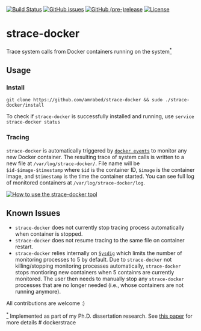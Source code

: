 [![Build Status](https://travis-ci.org/amrabed/strace-docker.svg?branch=master)](https://travis-ci.org/amrabed/strace-docker)
[![GitHub issues](https://img.shields.io/github/issues/amrabed/strace-docker.svg)](https://github.com/amrabed/strace-docker/issues)
[![GitHub (pre-)release](https://img.shields.io/github/release/amrabed/strace-docker/all.svg)](https://github.com/amrabed/strace-docker/releases)
[![License](https://img.shields.io/badge/license-MIT-blue.svg)](LICENSE)

# strace-docker
Trace system calls from Docker containers running on the system<a href="#footnote" id="ref"><sup>*</sup></a>


## Usage
### Install
    git clone https://github.com/amrabed/strace-docker && sudo ./strace-docker/install
    
To check if `strace-docker` is successfully installed and running, use `service strace-docker status`

### Tracing
`strace-docker` is automatically triggered by [`docker events`](https://docs.docker.com/engine/reference/commandline/events) to monitor any new Docker container. The resulting trace of system calls is written to a new file at `/var/log/strace-docker/`. File name will be `$id-$image-$timestamp` where `$id` is the container ID, `$image` is the container image, and `$timestamp` is the time the container started. You can see full log of monitored containers at `/var/log/strace-docker/log`.

[![How to use the strace-docker tool](https://img.youtube.com/vi/iWywV_4Y34E/0.jpg)](https://www.youtube.com/watch?v=iWywV_4Y34E)


## Known Issues
- `strace-docker` does not currently stop tracing process automatically when container is stopped.
- `strace-docker` does not resume tracing to the same file on container restart.
- `strace-docker` relies internally on [`Sysdig`](https://sysdig.com) which limits the number of monitoring processes to 5 by default. Due to `strace-docker` not killing/stopping monitoring processes automatically, `strace-docker` stops montioring new containers when 5 containrs are currently monitored. The user then needs to manually stop any `strace-docker` processes that are no longer needed (i.e., whose containers are not running anymore).

All contributions are welcome :)


<a id="footnote" href="#ref"><sup>*</sup></a> Implemented as part of my Ph.D. dissertation research. See [this paper](https://arxiv.org/abs/1611.03056) for more details
#   d o c k e r s t r a c e  
 